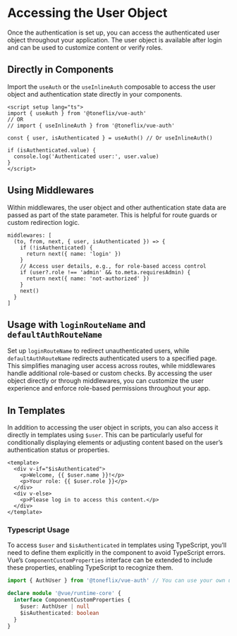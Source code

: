 # Accessing the User Object

Once the authentication is set up, you can access the authenticated user object throughout your application. The user object is available after login and can be used to customize content or verify roles.

## Directly in Components

Import the `useAuth` or the `useInlineAuth` composable to access the user object and authentication state directly in your components.

```vue:line-numbers{2,4,6}
<script setup lang="ts">
import { useAuth } from '@toneflix/vue-auth'
// OR
// import { useInlineAuth } from '@toneflix/vue-auth'

const { user, isAuthenticated } = useAuth() // Or useInlineAuth()

if (isAuthenticated.value) {
  console.log('Authenticated user:', user.value)
}
</script>
```

## Using Middlewares

Within middlewares, the user object and other authentication state data are passed as part of the state parameter. This is helpful for route guards or custom redirection logic.

```ts:line-numbers{2,7}
middlewares: [
  (to, from, next, { user, isAuthenticated }) => {
    if (!isAuthenticated) {
      return next({ name: 'login' })
    }
    // Access user details, e.g., for role-based access control
    if (user?.role !== 'admin' && to.meta.requiresAdmin) {
      return next({ name: 'not-authorized' })
    }
    next()
  }
]
```

## Usage with `loginRouteName` and `defaultAuthRouteName`

Set up `loginRouteName` to redirect unauthenticated users, while `defaultAuthRouteName` redirects authenticated users to a specified page. This simplifies managing user access across routes, while middlewares handle additional role-based or custom checks.
By accessing the user object directly or through middlewares, you can customize the user experience and enforce role-based permissions throughout your app.

## In Templates

In addition to accessing the user object in scripts, you can also access it directly in templates using `$user`. This can be particularly useful for conditionally displaying elements or adjusting content based on the user’s authentication status or properties.

```vue:line-numbers{2,3,4}
<template>
  <div v-if="$isAuthenticated">
    <p>Welcome, {{ $user.name }}!</p>
    <p>Your role: {{ $user.role }}</p>
  </div>
  <div v-else>
    <p>Please log in to access this content.</p>
  </div>
</template>
```

### Typescript Usage

To access `$user` and `$isAuthenticated` in templates using TypeScript, you’ll need to define them explicitly in the component to avoid TypeScript errors. Vue’s `ComponentCustomProperties` interface can be extended to include these properties, enabling TypeScript to recognize them.

```ts
import { AuthUser } from '@toneflix/vue-auth' // You can use your own user interface here

declare module '@vue/runtime-core' {
  interface ComponentCustomProperties {
    $user: AuthUser | null
    $isAuthenticated: boolean
  }
}
```
